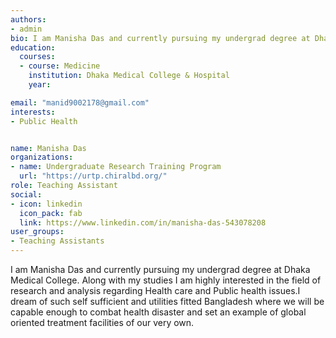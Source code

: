 ```yaml
---
authors:
- admin
bio: I am Manisha Das and currently pursuing my undergrad degree at Dhaka Medical College. Along with my studies I am highly interested in the field of research and analysis regarding Health care and Public health issues.I dream of such self sufficient and utilities fitted Bangladesh where we will be capable enough to combat health disaster and set an example of global oriented treatment facilities of our very own.
education:
  courses:
  - course: Medicine
    institution: Dhaka Medical College & Hospital 
    year: 

email: "manid9002178@gmail.com"
interests:
- Public Health


name: Manisha Das
organizations:
- name: Undergraduate Research Training Program
  url: "https://urtp.chiralbd.org/"
role: Teaching Assistant
social:
- icon: linkedin
  icon_pack: fab
  link: https://www.linkedin.com/in/manisha-das-543078208
user_groups:
- Teaching Assistants
---
```

I am Manisha Das and currently pursuing my undergrad degree at Dhaka Medical College. Along with my studies I am highly interested in the field of research and analysis regarding Health care and Public health issues.I dream of such self sufficient and utilities fitted Bangladesh where we will be capable enough to combat health disaster and set an example of global oriented treatment facilities of our very own.